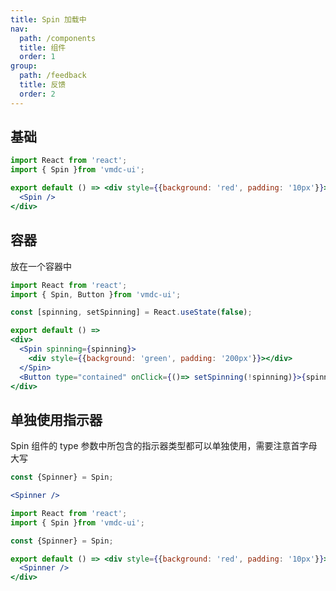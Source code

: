 ```yaml
---
title: Spin 加载中
nav:
  path: /components
  title: 组件
  order: 1
group:
  path: /feedback
  title: 反馈
  order: 2
---
```


## 基础

```jsx
import React from 'react';
import { Spin }from 'vmdc-ui';

export default () => <div style={{background: 'red', padding: '10px'}}>
  <Spin />
</div>
```

## 容器

放在一个容器中

```jsx
import React from 'react';
import { Spin, Button }from 'vmdc-ui';

const [spinning, setSpinning] = React.useState(false);

export default () =>
<div>
  <Spin spinning={spinning}>
    <div style={{background: 'green', padding: '200px'}}></div>
  </Spin>
  <Button type="contained" onClick={()=> setSpinning(!spinning)}>{spinning ? '加载中' : '加载完成'}</Button>
</div>
```

## 单独使用指示器

<Alert type="info">
  Spin 组件的 type 参数中所包含的指示器类型都可以单独使用，需要注意首字母大写
</Alert>

```jsx | pure
const {Spinner} = Spin;

<Spinner />
```

```jsx
import React from 'react';
import { Spin }from 'vmdc-ui';

const {Spinner} = Spin;

export default () => <div style={{background: 'red', padding: '10px'}}>
  <Spinner />
</div>
```

<API src="./Spin.tsx" />